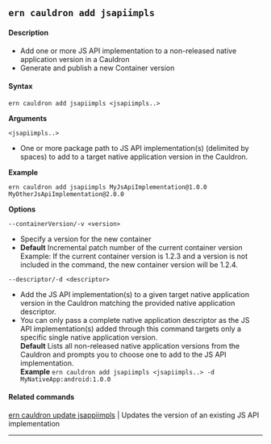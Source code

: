 ## `ern cauldron add jsapiimpls`

#### Description

* Add one or more JS API implementation to a non-released native application version in a Cauldron  
* Generate and publish a new Container version  

#### Syntax

`ern cauldron add jsapiimpls <jsapiimpls..>`  

**Arguments**

`<jsapiimpls..>`

* One or more package path to JS API implementation(s) (delimited by spaces) to add to a target native application version in the Cauldron.

**Example**  

`ern cauldron add jsapiimpls MyJsApiImplementation@1.0.0 MyOtherJsApiImplementation@2.0.0`

**Options**  

`--containerVersion/-v <version>`

* Specify a version for the new container  
* **Default**  Incremental patch number of the current container version  
Example: If the current container version is 1.2.3 and a version is not included in the command, the new container version will be 1.2.4.  

`--descriptor/-d <descriptor>`

* Add the JS API implementation(s) to a given target native application version in the Cauldron matching the provided native application descriptor.  
* You can only pass a complete native application descriptor as the JS API implementation(s) added through this command targets only a specific single native application version.  
**Default**  Lists all non-released native application versions from the Cauldron and  prompts you to choose one to add to the JS API implementation.  
**Example** `ern cauldron add jsapiimpls <jsapiimpls..> -d MyNativeApp:android:1.0.0`  

#### Related commands

[ern cauldron update jsappiimpls] | Updates the version of an existing JS API implementation

_________
[ern cauldron update jsappiimpls]: ../update/jsappiimpls.md